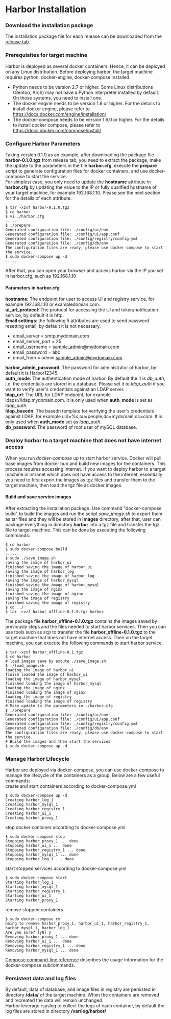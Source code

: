 # Harbor Installation 
### Download the installation package
The installation package file for each release can be downloaded from the [release tab](https://github.com/vmware/harbor/releases).
### Prerequisites for target machine
Harbor is deployed as several docker containers.  Hence, it can be deployed on any Linux distribution. 
Before deploying harbor, the target machine requires python, docker-engine, docker-compose installed.  
* Python needs to be version 2.7 or higher.  Some Linux distributions (Gentoo, Arch) may not have a Python interpreter installed by default. On those systems, you need to install one.  
* The docker engine needs to be version 1.8 or higher.  For the details to install docker engine, please refer to https://docs.docker.com/engine/installation/
* The docker-compose needs to be version 1.6.0 or higher.  For the details to install docker compose, please refer to https://docs.docker.com/compose/install/

### Configure Harbor Parameters 
Taking version 0.1.0 as an example, after downloading the package file **harbor-0.1.0.tgz** from release tab, you need to extract the package, make the update to the parameters in the file **harbor.cfg**, execute the **prepare** script to generate configuration files for docker containers, and use docker-compose to start the service.  
For simplest case, you only need to update the **hostname** attribute in **harbor.cfg** by updating the value to the IP or fully qualified hostname of your target machine, for example 192.168.1.10.  Please see the next section for the details of each attribute.
```
$ tar -xzvf harbor-0.1.0.tgz
$ cd harbor
$ vi ./harbor.cfg
......
$ ./prepare
Generated configuration file: ./config/ui/env
Generated configuration file: ./config/ui/app.conf
Generated configuration file: ./config/registry/config.yml
Generated configuration file: ./config/db/env
The configuration files are ready, please use docker-compose to start the service.
$ sudo docker-compose up -d
......
```
After that, you can open your browser and access harbor via the IP you set in harbor.cfg, such as 192.168.1.10
#### Parameters in harbor.cfg
**hostname**: The endpoint for user to access UI and registry service, for example 192.168.1.10 or exampledomian.com.  
**ui_url_protocol**: The protocol for accessing the UI and token/notification service, by default it is http.  
**Email settings**: the following 5 attributes are used to send password resetting email, by default it is not necessary.  
* email_server = smtp.mydomain.com 
* email_server_port = 25
* email_username = sample_admin@mydomain.com
* email_password = abc
* email_from = admin <sample_admin@mydomain.com>  

**harbor_admin_password**: The password for administrator of harbor, by default it is Harbor12345.  
**auth_mode**: The authentication mode of harbor.  By default the it is *db_auth*, i.e. the credentials are stored in a database. Please set it to *ldap_auth* if you want to verify user's credentials against an LDAP server.  
**ldap_url**: The URL for LDAP endpoint, for example ldaps://ldap.mydomain.com. It is only used when **auth_mode** is set as *ldap_auth*.    
**ldap_basedn**: The basedn template for verifying the user's credentials against LDAP, for example uid=%s,ou=people,dc=mydomain,dc=com.  It is only used when **auth_mode** set as *ldap_auth*.  
**db_password**: The password of root user of mySQL database.

### Deploy harbor to a target machine that does not have internet access
When you run *docker-compose up* to start harbor service.  Docker will pull base images from docker hub and build new images for the containers.  This process requires accessing internet.  If you want to deploy harbor to a target machine in intranet which does not have access to the internet, essentially you need to first export the images as tgz files and transfer them to the target machine, then load the tgz file as docker images.

#### Build and save service images
After extracting the installation package.  Use command "docker-compose build" to build the images and run the script *save_image.sh* to export them as tar files and they will be stored in **images** directory, after that, user can package everything in directory **harbor** into a tgz file and transfer the tgz file to target machine.  This can be done by executing the following commands:

```
$ cd harbor
$ sudo docker-compose build
......
$ sudo ./save_image.sh  
saving the image of harbor_ui
finished saving the image of harbor_ui
saving the image of harbor_log
finished saving the image of harbor_log
saving the image of harbor_mysql
finished saving the image of harbor_mysql
saving the image of nginx
finished saving the image of nginx
saving the image of registry
finished saving the image of registry
$ cd ../  
$ tar -cvzf harbor_offline-0.1.0.tgz harbor
```

The package file **harbor_offline-0.1.0.tgz** contains the images saved by previously steps and the files needed to start harbor services.
Then you can use tools such as scp to transfer the file **harbor_offline-0.1.0.tgz** to the target machine that does not have internet access.  Then on the target machine, you can execute the following commands to start harbor service.
```
$ tar -xzvf harbor_offline-0.1.tgz  
$ cd harbor  
# load images save by excute ./save_image.sh
$ ./load_image.sh
loading the image of harbor_ui
finish loaded the image of harbor_ui
loading the image of harbor_mysql
finished loading the image of harbor_mysql
loading the image of nginx
finished loading the image of nginx
loading the image of registry
finished loading the image of registry
# Make update to the parameters in ./harbor.cfg  
$ ./prepare
Generated configuration file: ./config/ui/env
Generated configuration file: ./config/ui/app.conf
Generated configuration file: ./config/registry/config.yml
Generated configuration file: ./config/db/env
The configuration files are ready, please use docker-compose to start the service.
# Build the images and then start the services
$ sudo docker-compose up -d
```

### Manage Harbor Lifecycle
Harbor are deployed via docker-compose, you can use docker-compose to manage the lifecycle of the containers as a group.  Below are a few useful commands:  
create and start containers according to docker-compose.yml  
```
$ sudo docker-compose up -d 
Creating harbor_log_1
Creating harbor_mysql_1
Creating harbor_registry_1
Creating harbor_ui_1
Creating harbor_proxy_1
```  
stop docker container according to docker-compose.yml  
```
$ sudo docker-compose stop
Stopping harbor_proxy_1 ... done
Stopping harbor_ui_1 ... done
Stopping harbor_registry_1 ... done
Stopping harbor_mysql_1 ... done
Stopping harbor_log_1 ... done
```  
start stopped services according to docker-compose.yml  
```
$ sudo docker-compose start
Starting harbor_log_1
Starting harbor_mysql_1
Starting harbor_registry_1
Starting harbor_ui_1
Starting harbor_proxy_1
````  
remove stopped containers  
```
$ sudo docker-compose rm
Going to remove harbor_proxy_1, harbor_ui_1, harbor_registry_1, harbor_mysql_1, harbor_log_1
Are you sure? [yN] y
Removing harbor_proxy_1 ... done
Removing harbor_ui_1 ... done
Removing harbor_registry_1 ... done
Removing harbor_mysql_1 ... done
```  
[Compose command-line reference](https://docs.docker.com/compose/reference/) describes the usage information for the docker-compose subcommands.

### Persistent data and log files
By default, data of database, and image files in registry are persisted in directory **/data/** of the target machine.  When the containers are removed and recreated the data will remain unchanged.  
Harbor leverage rsyslog to collect the logs of each container, by default the log files are stored in directory **/var/log/harbor/**